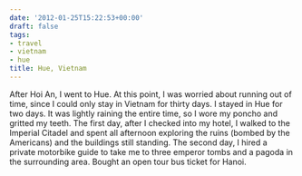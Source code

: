 ```yaml
---
date: '2012-01-25T15:22:53+00:00'
draft: false
tags:
- travel
- vietnam
- hue
title: Hue, Vietnam
---
```


After Hoi An, I went to Hue. At this point, I was worried about running out of time, since I could only stay in Vietnam for thirty days. I stayed in Hue for two days. It was lightly raining the entire time, so I wore my poncho and gritted my teeth. The first day, after I checked into my hotel, I walked to the Imperial Citadel and spent all afternoon exploring the ruins (bombed by the Americans) and the buildings still standing. The second day, I hired a private motorbike guide to take me to three emperor tombs and a pagoda in the surrounding area. Bought an open tour bus ticket for Hanoi.
